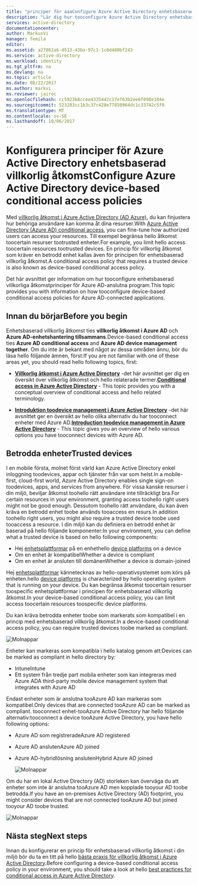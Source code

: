 ```yaml
---
title: "principer för aaaConfigure Azure Active Directory enhetsbaserad villkorlig åtkomst | Microsoft Docs"
description: "Lär dig hur tooconfigure Azure Active Directory enhetsbaserad villkorliga åtkomstprinciper."
services: active-directory
documentationcenter: 
author: MarkusVi
manager: femila
editor: 
ms.assetid: a27862a6-d513-43ba-97c1-1c0d400bf243
ms.service: active-directory
ms.workload: identity
ms.tgt_pltfrm: na
ms.devlang: na
ms.topic: article
ms.date: 08/22/2017
ms.author: markvi
ms.reviewer: jairoc
ms.openlocfilehash: cc5923b8ccee4335442c17ef63b2ee6f098e104e
ms.sourcegitcommit: 523283cc1b3c37c428e77850964dc1c33742c5f0
ms.translationtype: MT
ms.contentlocale: sv-SE
ms.lasthandoff: 10/06/2017
---
```

# <a name="configure-azure-active-directory-device-based-conditional-access-policies"></a><span data-ttu-id="9e8f4-103">Konfigurera principer för Azure Active Directory enhetsbaserad villkorlig åtkomst</span><span class="sxs-lookup"><span data-stu-id="9e8f4-103">Configure Azure Active Directory device-based conditional access policies</span></span>

<span data-ttu-id="9e8f4-104">Med [villkorlig åtkomst i Azure Active Directory (AD Azure)](active-directory-conditional-access-azure-portal.md), du kan finjustera hur behöriga användare kan komma åt dina resurser.</span><span class="sxs-lookup"><span data-stu-id="9e8f4-104">With [Azure Active Directory (Azure AD) conditional access](active-directory-conditional-access-azure-portal.md), you can fine-tune how authorized users can access your resources.</span></span> <span data-ttu-id="9e8f4-105">Till exempel begränsa hello åtkomst toocertain resurser tootrusted enheter.</span><span class="sxs-lookup"><span data-stu-id="9e8f4-105">For example, you limit hello access toocertain resources tootrusted devices.</span></span> <span data-ttu-id="9e8f4-106">En princip för villkorlig åtkomst som kräver en betrodd enhet kallas även för principen för enhetsbaserad villkorlig åtkomst.</span><span class="sxs-lookup"><span data-stu-id="9e8f4-106">A conditional access policy that requires a trusted device is also known as device-based conditional access policy.</span></span>

<span data-ttu-id="9e8f4-107">Det här avsnittet ger information om hur tooconfigure enhetsbaserad villkorliga åtkomstprinciper för Azure AD-anslutna program.</span><span class="sxs-lookup"><span data-stu-id="9e8f4-107">This topic provides you with information on how tooconfigure device-based conditional access policies for Azure AD-connected applications.</span></span> 


## <a name="before-you-begin"></a><span data-ttu-id="9e8f4-108">Innan du börjar</span><span class="sxs-lookup"><span data-stu-id="9e8f4-108">Before you begin</span></span>

<span data-ttu-id="9e8f4-109">Enhetsbaserad villkorlig åtkomst ties **villkorlig åtkomst i Azure AD** och **Azure AD-enhetshantering tillsammans**.</span><span class="sxs-lookup"><span data-stu-id="9e8f4-109">Device-based conditional access ties **Azure AD conditional access** and **Azure AD device management together**.</span></span> <span data-ttu-id="9e8f4-110">Om du inte är bekant med något av dessa områden ännu, bör du läsa hello följande ämnen, först:</span><span class="sxs-lookup"><span data-stu-id="9e8f4-110">If you are not familiar with one of these areas yet, you should read hello following topics, first:</span></span>

- <span data-ttu-id="9e8f4-111">**[Villkorlig åtkomst i Azure Active Directory](active-directory-conditional-access-azure-portal.md)**  -det här avsnittet ger dig en översikt över villkorlig åtkomst och hello relaterade termer.</span><span class="sxs-lookup"><span data-stu-id="9e8f4-111">**[Conditional access in Azure Active Directory](active-directory-conditional-access-azure-portal.md)** - This topic provides you with a conceptual overview of conditional access and hello related terminology.</span></span>

- <span data-ttu-id="9e8f4-112">**[Introduktion toodevice management i Azure Active Directory](device-management-introduction.md)**  -det här avsnittet ger en översikt av hello olika alternativ du har tooconnect enheter med Azure AD.</span><span class="sxs-lookup"><span data-stu-id="9e8f4-112">**[Introduction toodevice management in Azure Active Directory](device-management-introduction.md)** - This topic gives you an overview of hello various options you have tooconnect devices with Azure AD.</span></span> 


## <a name="trusted-devices"></a><span data-ttu-id="9e8f4-113">Betrodda enheter</span><span class="sxs-lookup"><span data-stu-id="9e8f4-113">Trusted devices</span></span>

<span data-ttu-id="9e8f4-114">I en mobile första, molnet först värld kan Azure Active Directory enkel inloggning toodevices, appar och tjänster från var som helst.</span><span class="sxs-lookup"><span data-stu-id="9e8f4-114">In a mobile-first, cloud-first world, Azure Active Directory enables single sign-on toodevices, apps, and services from anywhere.</span></span> <span data-ttu-id="9e8f4-115">För vissa kanske resurser i din miljö, beviljar åtkomst toohello rätt användare inte tillräckligt bra.</span><span class="sxs-lookup"><span data-stu-id="9e8f4-115">For certain resources in your environment, granting access toohello right users might not be good enough.</span></span> <span data-ttu-id="9e8f4-116">Dessutom toohello rätt användare, du kan även kräva en betrodd enhet toobe används tooaccess en resurs.</span><span class="sxs-lookup"><span data-stu-id="9e8f4-116">In addition toohello right users, you might also require a trusted device toobe used tooaccess a resource.</span></span> <span data-ttu-id="9e8f4-117">I din miljö kan du definiera en betrodd enhet är baserad på hello följande komponenter:</span><span class="sxs-lookup"><span data-stu-id="9e8f4-117">In your environment, you can define what a trusted device is based on hello following components:</span></span>

- <span data-ttu-id="9e8f4-118">Hej [enhetsplattformar](active-directory-conditional-access-azure-portal.md#device-platforms) på en enhet</span><span class="sxs-lookup"><span data-stu-id="9e8f4-118">hello [device platforms](active-directory-conditional-access-azure-portal.md#device-platforms) on a device</span></span>
- <span data-ttu-id="9e8f4-119">Om en enhet är kompatibel</span><span class="sxs-lookup"><span data-stu-id="9e8f4-119">Whether a device is compliant</span></span>
- <span data-ttu-id="9e8f4-120">Om en enhet är ansluten till domänen</span><span class="sxs-lookup"><span data-stu-id="9e8f4-120">Whether a device is domain-joined</span></span> 

<span data-ttu-id="9e8f4-121">Hej [enhetsplattformar](active-directory-conditional-access-azure-portal.md#device-platforms) kännetecknas av hello-operativsystemet som körs på enheten.</span><span class="sxs-lookup"><span data-stu-id="9e8f4-121">hello [device platforms](active-directory-conditional-access-azure-portal.md#device-platforms) is characterized by hello operating system that is running on your device.</span></span> <span data-ttu-id="9e8f4-122">Du kan begränsa åtkomst toocertain resurser toospecific enhetsplattformar i principen för enhetsbaserad villkorlig åtkomst.</span><span class="sxs-lookup"><span data-stu-id="9e8f4-122">In your device-based conditional access policy, you can limit access toocertain resources toospecific device platforms.</span></span>



<span data-ttu-id="9e8f4-123">Du kan kräva betrodda enheter toobe som markerats som kompatibel i en princip med enhetsbaserad villkorlig åtkomst.</span><span class="sxs-lookup"><span data-stu-id="9e8f4-123">In a device-based conditional access policy, you can require trusted devices toobe marked as compliant.</span></span>

![Molnappar](./media/active-directory-conditional-access-policy-connected-applications/24.png)

<span data-ttu-id="9e8f4-125">Enheter kan markeras som kompatibla i hello katalog genom att:</span><span class="sxs-lookup"><span data-stu-id="9e8f4-125">Devices can be marked as compliant in hello directory by:</span></span>

- <span data-ttu-id="9e8f4-126">Intune</span><span class="sxs-lookup"><span data-stu-id="9e8f4-126">Intune</span></span> 
- <span data-ttu-id="9e8f4-127">Ett system från tredje part mobila enheter som kan integreras med Azure AD</span><span class="sxs-lookup"><span data-stu-id="9e8f4-127">A third-party mobile device management system that integrates with Azure AD</span></span>  

<span data-ttu-id="9e8f4-128">Endast enheter som är anslutna tooAzure AD kan markeras som kompatibel.</span><span class="sxs-lookup"><span data-stu-id="9e8f4-128">Only devices that are connected tooAzure AD can be marked as compliant.</span></span> <span data-ttu-id="9e8f4-129">tooconnect enhet-tooAzure Active Directory har hello följande alternativ:</span><span class="sxs-lookup"><span data-stu-id="9e8f4-129">tooconnect a device tooAzure Active Directory, you have hello following options:</span></span> 

- <span data-ttu-id="9e8f4-130">Azure AD som registrerade</span><span class="sxs-lookup"><span data-stu-id="9e8f4-130">Azure AD registered</span></span>
- <span data-ttu-id="9e8f4-131">Azure AD ansluten</span><span class="sxs-lookup"><span data-stu-id="9e8f4-131">Azure AD joined</span></span>
- <span data-ttu-id="9e8f4-132">Azure AD-hybridlösning ansluten</span><span class="sxs-lookup"><span data-stu-id="9e8f4-132">Hybrid Azure AD joined</span></span>

    ![Molnappar](./media/active-directory-conditional-access-policy-connected-applications/26.png)

<span data-ttu-id="9e8f4-134">Om du har en lokal Active Directory (AD) storleken kan överväga du att enheter som inte är anslutna tooAzure AD men kopplade tooyour AD toobe betrodda.</span><span class="sxs-lookup"><span data-stu-id="9e8f4-134">If you have an on-premises Active Directory (AD) footprint, you might consider devices that are not connected tooAzure AD but joined tooyour AD toobe trusted.</span></span>

![Molnappar](./media/active-directory-conditional-access-policy-connected-applications/25.png)


## <a name="next-steps"></a><span data-ttu-id="9e8f4-136">Nästa steg</span><span class="sxs-lookup"><span data-stu-id="9e8f4-136">Next steps</span></span>

<span data-ttu-id="9e8f4-137">Innan du konfigurerar en princip för enhetsbaserad villkorlig åtkomst i din miljö bör du ta en titt på hello [bästa praxis för villkorlig åtkomst i Azure Active Directory](active-directory-conditional-access-best-practices.md).</span><span class="sxs-lookup"><span data-stu-id="9e8f4-137">Before configuring a device-based conditional access policy in your environment, you should take a look at hello [best practices for conditional access in Azure Active Directory](active-directory-conditional-access-best-practices.md).</span></span>

